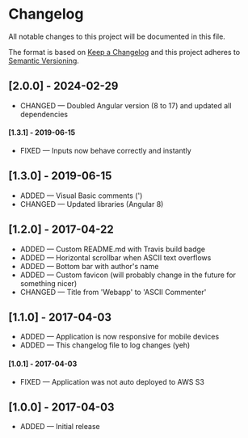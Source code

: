 # Changelog

All notable changes to this project will be documented in this file.

The format is based on [Keep a Changelog](http://keepachangelog.com/en/1.0.0/)
and this project adheres to [Semantic Versioning](http://semver.org/spec/v2.0.0.html).

## [2.0.0] - 2024-02-29

- CHANGED — Doubled Angular version (8 to 17) and updated all dependencies

#### [1.3.1] - 2019-06-15

- FIXED — Inputs now behave correctly and instantly

## [1.3.0] - 2019-06-15

- ADDED — Visual Basic comments (')
- CHANGED — Updated libraries (Angular 8)

## [1.2.0] - 2017-04-22

- ADDED — Custom README.md with Travis build badge
- ADDED — Horizontal scrollbar when ASCII text overflows
- ADDED — Bottom bar with author's name
- ADDED — Custom favicon (will probably change in the future for something nicer)
- CHANGED — Title from 'Webapp' to 'ASCII Commenter'

## [1.1.0] - 2017-04-03

- ADDED — Application is now responsive for mobile devices
- ADDED — This changelog file to log changes (yeh)

#### [1.0.1] - 2017-04-03

- FIXED — Application was not auto deployed to AWS S3

## [1.0.0] - 2017-04-03

- ADDED — Initial release
